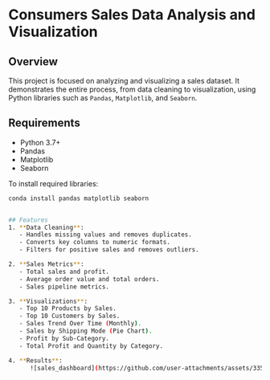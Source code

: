 # Consumers Sales Data Analysis and Visualization

## Overview
This project is focused on analyzing and visualizing a sales dataset. 
It demonstrates the entire process, from data cleaning to visualization, using Python libraries such as `Pandas`, `Matplotlib`, and `Seaborn`.

## Requirements
- Python 3.7+
- Pandas
- Matplotlib
- Seaborn

To install required libraries:
```bash
conda install pandas matplotlib seaborn


## Features
1. **Data Cleaning**:
   - Handles missing values and removes duplicates.
   - Converts key columns to numeric formats.
   - Filters for positive sales and removes outliers.

2. **Sales Metrics**:
   - Total sales and profit.
   - Average order value and total orders.
   - Sales pipeline metrics.

3. **Visualizations**:
   - Top 10 Products by Sales.
   - Top 10 Customers by Sales.
   - Sales Trend Over Time (Monthly).
   - Sales by Shipping Mode (Pie Chart).
   - Profit by Sub-Category.
   - Total Profit and Quantity by Category.

4. **Results**:
      ![sales_dashboard](https://github.com/user-attachments/assets/335f608f-7550-4688-8cc6-593fe81c80d1)

